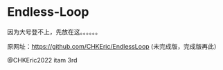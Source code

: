 # Endless-Loop
因为大号登不上，先放在这。。。。。。

原网址：https://github.com/CHKEric/EndlessLoop  (未完成版，完成版再此）

@CHKEric2022 itam 3rd
